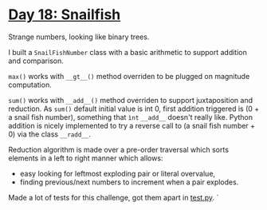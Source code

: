 # [Day 18: Snailfish](https://adventofcode.com/2021/day/18)

Strange numbers, looking like binary trees.

I built a `SnailFishNumber` class with a basic arithmetic to support addition and comparison.

`max()` works with `__gt__()` method overriden to be plugged on magnitude computation.

`sum()` works with `__add__()` method overriden to support juxtaposition and reduction.
As `sum()` default initial value is int 0, first addition triggered is (0 + a snail fish number), something that `ìnt`
`__add__` doesn't really like. Python addition is nicely implemented to try a reverse call to (a snail fish number + 0)
via the class `__radd__`.

Reduction algorithm is made over a pre-order traversal which sorts elements in a left to right manner which allows:
- easy looking for leftmost exploding pair or literal overvalue, 
- finding previous/next numbers to increment when a pair explodes.

Made a lot of tests for this challenge, got them apart in [test.py](test.py).
`